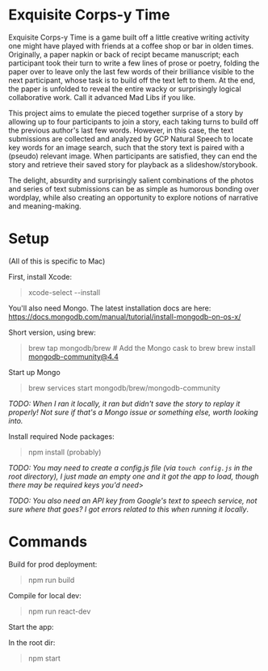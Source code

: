 # Exquisite Corps-y Time

Exquisite Corps-y Time is a game built off a little creative writing activity one might have played with friends at a coffee shop or bar in olden times. Originally, a paper napkin or back of recipt became manuscript; each participant took their turn to write a few lines of prose or poetry, folding the paper over to leave only the last few words of their brilliance visible to the next participant, whose task is to build off the text left to them. At the end, the paper is unfolded to reveal the entire wacky or surprisingly logical collaborative work. Call it advanced Mad Libs if you like.

This project aims to emulate the pieced together surprise of a story by allowing up to four participants to join a story, each taking turns to build off the previous author's last few words. However, in this case, the text submissions are collected and analyzed by GCP Natural Speech to locate key words for an image search, such that the story text is paired with a (pseudo) relevant image. When participants are satisfied, they can end the story and retrieve their saved story for playback as a slideshow/storybook.

The delight, absurdity and surprisingly salient combinations of the photos and series of text submissions can be as simple as humorous bonding over wordplay, while also creating an opportunity to explore notions of narrative and meaning-making.

# Setup

(All of this is specific to Mac)

First, install Xcode:
  > xcode-select --install

You'll also need Mongo. The latest installation docs are here: https://docs.mongodb.com/manual/tutorial/install-mongodb-on-os-x/

Short version, using brew:
  > brew tap mongodb/brew # Add the Mongo cask to brew
  > brew install mongodb-community@4.4

Start up Mongo
  > brew services start mongodb/brew/mongodb-community

_TODO: When I ran it locally, it ran but didn't save the story to replay it properly! Not sure if that's a Mongo issue or something else, worth looking into._

Install required Node packages:
  > npm install (probably)

_TODO: You may need to create a config.js file (via `touch config.js` in the root directory), I just made an empty one and it got the app to load, though there may be required keys you'd need_>

_TODO: You also need an API key from Google's text to speech service, not sure where that goes? I got errors related to this when running it locally_.

# Commands

Build for prod deployment:
  > npm run build

Compile for local dev:
  > npm run react-dev

Start the app:

In the root dir:
  > npm start
